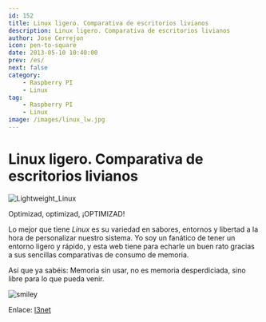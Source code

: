 ```yaml
---
id: 152
title: Linux ligero. Comparativa de escritorios livianos
description: Linux ligero. Comparativa de escritorios livianos
author: Jose Cerrejon
icon: pen-to-square
date: 2013-05-10 10:40:00
prev: /es/
next: false
category:
    - Raspberry PI
    - Linux
tag:
    - Raspberry PI
    - Linux
image: /images/linux_lw.jpg
---
```


# Linux ligero. Comparativa de escritorios livianos

![Lightweight_Linux](/images/linux_lw.jpg)

Optimizad, optimizad, ¡OPTIMIZAD!

Lo mejor que tiene _Linux_ es su variedad en sabores, entornos y libertad a la hora de personalizar nuestro sistema. Yo soy un fanático de tener un entorno ligero y rápido, y esta web tiene para echarle un buen rato gracias a sus sencillas comparativas de consumo de memoria.

Así que ya sabéis: Memoria sin usar, no es memoria desperdiciada, sino libre para lo que pueda venir.

![smiley](/css/sm/winking_tongue_out.png)

Enlace: [l3net](https://l3net.wordpress.com/lightweight-linux/)
